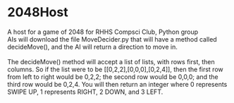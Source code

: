 # 2048Host
A host for a game of 2048 for RHHS Compsci Club, Python group
<br>
AIs will download the file MoveDecider.py that will have a method called decideMove(), and the AI will return a direction to move in.
<br>
<br>
The decideMove() method will accept a list of lists, with rows first, then columns. So if the list were to be [[0,2,2],[0,0,0],[0,2,4]], then the first row from left to right would be 0,2,2; the second row would be 0,0,0; and the third row would be 0,2,4. You will then return an integer where 0 represents SWIPE UP, 1 represents RIGHT, 2 DOWN, and 3 LEFT.
